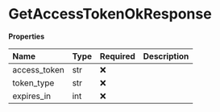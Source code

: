 # GetAccessTokenOkResponse

**Properties**

| Name         | Type | Required | Description |
| :----------- | :--- | :------- | :---------- |
| access_token | str  | ❌       |             |
| token_type   | str  | ❌       |             |
| expires_in   | int  | ❌       |             |
